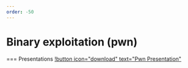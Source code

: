 ```yaml
---
order: -50
---
```


# Binary exploitation (pwn)

=== Presentations
[!button icon="download" text="Pwn Presentation"](/files/Pwn.pptx)

